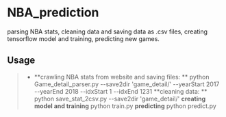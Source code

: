 # NBA_prediction
parsing NBA stats, cleaning data and saving data as .csv files, creating tensorflow model and training, predicting new games.
## Usage
>* **crawling NBA stats from website and saving files: **
>python Game_detail_parser.py --save2dir 'game_detail/' --yearStart 2017 --yearEnd 2018 --idxStart 1 --idxEnd 1231
> **cleaning data: **
python save_stat_2csv.py --save2dir 'game_detail/'
> **creating model and training**
python train.py
> **predicting**
python predict.py


